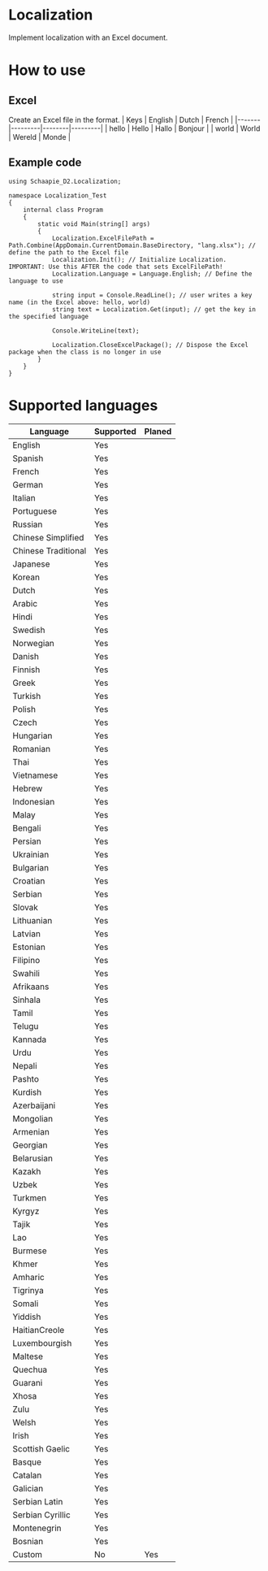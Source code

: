 # Localization
Implement localization with an Excel document.

# How to use

## Excel
Create an Excel file in the format.
| Keys  | English | Dutch  | French  |
|-------|---------|--------|---------|
| hello | Hello   | Hallo  | Bonjour |
| world | World   | Wereld | Monde   |

## Example code
```
using Schaapie_D2.Localization;

namespace Localization_Test
{
    internal class Program
    {
        static void Main(string[] args)
        {
            Localization.ExcelFilePath = Path.Combine(AppDomain.CurrentDomain.BaseDirectory, "lang.xlsx"); // define the path to the Excel file
            Localization.Init(); // Initialize Localization. IMPORTANT: Use this AFTER the code that sets ExcelFilePath!
            Localization.Language = Language.English; // Define the language to use

            string input = Console.ReadLine(); // user writes a key name (in the Excel above: hello, world)
            string text = Localization.Get(input); // get the key in the specified language

            Console.WriteLine(text);

            Localization.CloseExcelPackage(); // Dispose the Excel package when the class is no longer in use
        }
    }
}

```

# Supported languages
| Language | Supported | Planed |
|----------|-----------|--------|
|English | Yes |
|Spanish | Yes |
|French | Yes |
|German | Yes |
|Italian | Yes |
|Portuguese | Yes |
|Russian | Yes |
|Chinese Simplified | Yes |
|Chinese Traditional | Yes |
|Japanese | Yes |
|Korean | Yes |
|Dutch | Yes |
|Arabic | Yes |
|Hindi | Yes |
|Swedish | Yes |
|Norwegian | Yes |
|Danish | Yes |
|Finnish | Yes |
|Greek | Yes |
|Turkish | Yes |
|Polish | Yes |
|Czech | Yes |
|Hungarian | Yes |
|Romanian | Yes |
|Thai | Yes |
|Vietnamese | Yes |
|Hebrew | Yes |
|Indonesian | Yes |
|Malay | Yes |
|Bengali | Yes |
|Persian | Yes |
|Ukrainian | Yes |
|Bulgarian | Yes |
|Croatian | Yes |
|Serbian | Yes |
|Slovak | Yes |
|Lithuanian | Yes |
|Latvian | Yes |
|Estonian | Yes |
|Filipino | Yes |
|Swahili | Yes |
|Afrikaans | Yes |
|Sinhala | Yes |
|Tamil | Yes |
|Telugu | Yes |
|Kannada | Yes |
|Urdu | Yes |
|Nepali | Yes |
|Pashto | Yes |
|Kurdish | Yes |
|Azerbaijani | Yes |
|Mongolian | Yes |
|Armenian | Yes |
|Georgian | Yes |
|Belarusian | Yes |
|Kazakh | Yes |
|Uzbek | Yes |
|Turkmen | Yes |
|Kyrgyz | Yes |
|Tajik | Yes |
|Lao | Yes |
|Burmese | Yes |
|Khmer | Yes |
|Amharic | Yes |
|Tigrinya | Yes |
|Somali | Yes |
|Yiddish | Yes |
|HaitianCreole | Yes |
|Luxembourgish | Yes |
|Maltese | Yes |
|Quechua | Yes |
|Guarani | Yes |
|Xhosa | Yes |
|Zulu | Yes |
|Welsh | Yes |
|Irish | Yes |
|Scottish Gaelic | Yes |
|Basque | Yes |
|Catalan | Yes |
|Galician | Yes |
|Serbian Latin | Yes |
|Serbian Cyrillic | Yes |
|Montenegrin | Yes |
|Bosnian | Yes |
|Custom | No | Yes |
